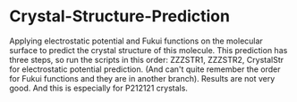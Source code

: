 # Crystal-Structure-Prediction
Applying electrostatic potential and Fukui functions on the molecular surface to predict the crystal structure of this molecule.
This prediction has three steps, so run the scripts in this order: ZZZSTR1, ZZZSTR2, CrystalStr for electrostatic potential prediction. (And can't quite remember the order for Fukui functions and they are in another branch). 
Results are not very good. And this is especially for P212121 crystals. 
